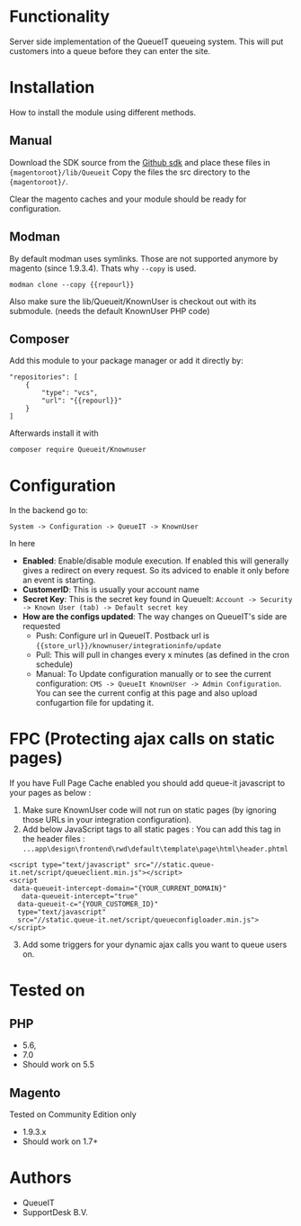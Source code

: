 
# Functionality
Server side implementation of the QueueIT queueing system. This will put customers into a queue before they can enter the site.

# Installation
How to install the module using different methods.

## Manual
Download the SDK source from the [Github sdk](https://github.com/queueit/KnownUser.V3.PHP) and place these files in `{magentoroot}/lib/Queueit`
Copy the files the src directory to the `{magentoroot}/`.

Clear the magento caches and your module should be ready for configuration.

## Modman

By default modman uses symlinks. Those are not supported anymore by magento (since 1.9.3.4). Thats why `--copy` is used. 
```
modman clone --copy {{repourl}}
```

Also make sure the  lib/Queueit/KnownUser is checkout out with its submodule. (needs the default KnownUser PHP code)

## Composer

Add this module to your package manager or add it directly by:

```
"repositories": [
    {
        "type": "vcs",
        "url": "{{repourl}}"
    }
]
```

Afterwards install it with
```
composer require Queueit/Knownuser
```

# Configuration
In the backend go to:

`System -> Configuration -> QueueIT -> KnownUser`

In here 

- **Enabled**: Enable/disable module execution. If enabled this will generally gives a redirect on every request. So its adviced to enable it only before an event is starting.
- **CustomerID**: This is usually your account name
- **Secret Key**: This is the secret key found in QueueIt: `Account -> Security -> Known User (tab) -> Default secret key` 
- **How are the configs updated**: The way changes on QueueIT's side are requested
  - Push: Configure url in QueueIT. Postback url is `{{store_url}}/knownuser/integrationinfo/update`
  - Pull: This will pull in changes every x minutes (as defined in the cron schedule)
  - Manual: To Update configuration manually or to see the current configuration: `CMS -> QueueIt KnownUser -> Admin Configuration`. You can see the current config at this page and also upload confugartion file for updating it. 

# FPC  (Protecting ajax calls on static pages)
If you have Full Page Cache enabled you should add queue-it javascript to your pages as below :
1) Make sure KnownUser code will not run on static pages (by ignoring those URLs in your integration configuration).
2) Add below JavaScript tags to all static pages : 
You can add this tag in the header files : `...app\design\frontend\rwd\default\template\page\html\header.phtml`

```
<script type="text/javascript" src="//static.queue-it.net/script/queueclient.min.js"></script>
<script
 data-queueit-intercept-domain="{YOUR_CURRENT_DOMAIN}"
   data-queueit-intercept="true"
  data-queueit-c="{YOUR_CUSTOMER_ID}"
  type="text/javascript"
  src="//static.queue-it.net/script/queueconfigloader.min.js">
</script>
```
3) Add some triggers for your dynamic ajax calls you want to queue users on.

# Tested on

## PHP

- 5.6, 
- 7.0
- Should work on 5.5

## Magento
Tested on Community Edition only

- 1.9.3.x
- Should work on 1.7+  

# Authors

- QueueIT
- SupportDesk B.V.
